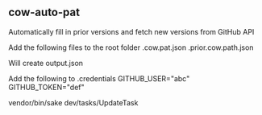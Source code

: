 ## cow-auto-pat

Automatically fill in prior versions and fetch new versions from GitHub API

Add the following files to the root folder
.cow.pat.json
.prior.cow.path.json

Will create output.json

Add the following to .credentials
GITHUB_USER="abc"
GITHUB_TOKEN="def"

vendor/bin/sake dev/tasks/UpdateTask
